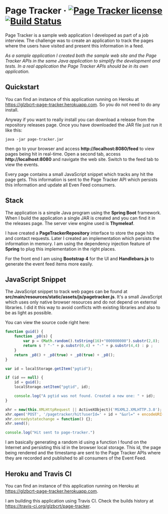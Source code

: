# Page Tracker &middot; [![Page Tracker license](https://img.shields.io/badge/license-MIT-blue.svg)](https://github.com/glzbcrt/page-tracker/blob/master/LICENSE) [![Build Status](https://travis-ci.org/glzbcrt/page-tracker.svg?branch=master)](https://travis-ci.org/glzbcrt/page-tracker)

Page Tracker is a sample web application I developed as part of a job interview.
The challenge was to create an application to track the pages where the users have visited and present this information in a feed.

_As a sample application I created both the sample web site and the Page Tracker APIs in the same Java application to simplify the development and tests. In a real application the Page Tracker APIs should be in its own application._
 
## Quickstart

You can find an instance of this application running on Heroku at https://glzbcrt-page-tracker.herokuapp.com.
So you do not need to do any install.

Anyway if you want to really install you can download a release from the repository releases page.
Once you have downloaded the JAR file just run it like this:

```
java -jar page-tracker.jar
```

then go to your browser and access **http://localhost:8080/feed** to view pages being hit in real-time.
Open a second tab, access **http://localhost:8080** and navigate the web site. Switch to the feed tab to view the events.

Every page contains a small JavaScript snippet which tracks any hit the page gets.
This information is sent to the Page Tracker API which persists this information and update all Even Feed consumers.

## Stack

The application is a simple Java program using the **Spring Boot** framework. When I build the application a single JAR is created and you can find it in the releases page. The server view engine used is **Thymeleaf**.

I have created a **PageTrackerRepository** interface to store the page hits and contact requests. Later I created an implementation which persists the information in memory.
I am using the dependency injection feature of **Spring** to plug this implementation in the right places.

For the front end I am using **Bootstrap 4** for the UI and **Handlebars.js** to generate the event feed items more easily. 

## JavaScript Snippet

The JavaScript snippet to track web pages can be found at **src/main/resources/static/assets/js/pagetracker.js**.
It's a small JavaScript which uses only native browser resources and do not depend on external libraries. I did it this way to avoid conflicts with existing libraries and also to be as light as possible.

You can view the source code right here:

```javascript
function guid() {
    function _p8(s) {
        var p = (Math.random().toString(16)+"000000000").substr(2,8);
        return s ? "-" + p.substr(0,4) + "-" + p.substr(4,4) : p ;
    }
    return _p8() + _p8(true) + _p8(true) + _p8();
}

var id = localStorage.getItem("pgtid");

if (id == null) {
	id = guid();
	localStorage.setItem("pgtid", id);

	console.log("A pgtid was not found. Created a new one: " + id);
}

xhr = new(this.XMLHttpRequest || ActiveXObject)('MSXML2.XMLHTTP.3.0');
xhr.open('POST', '/pagetracker/hit?userId=' + id + "&url=" + encodeURI(document.location.pathname) + "&timestamp=" + Math.round(+new Date()/1000), true);
xhr.onreadystatechange = function() {};
xhr.send();

console.log("Hit sent to page-tracker.")

```

I am basically generating a random id using a function I found on the Internet and persisting this id in the browser local storage.
This id, the page being rendered and the timestamp are sent to the Page Tracker APIs where they are recorded and published to all consumers of the Event Feed.

## Heroku and Travis CI

You can find an instance of this application running on Heroku at https://glzbcrt-page-tracker.herokuapp.com.

I am building this application using Travis CI. Check the builds history at https://travis-ci.org/glzbcrt/page-tracker.
 
